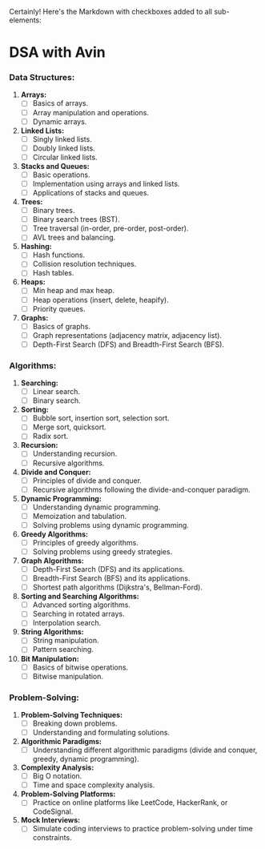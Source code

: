 Certainly! Here's the Markdown with checkboxes added to all sub-elements:

# DSA with Avin

### Data Structures:

1. **Arrays:**
   - [ ] Basics of arrays.
   - [ ] Array manipulation and operations.
   - [ ] Dynamic arrays.

2. **Linked Lists:**
   - [ ] Singly linked lists.
   - [ ] Doubly linked lists.
   - [ ] Circular linked lists.

3. **Stacks and Queues:**
   - [ ] Basic operations.
   - [ ] Implementation using arrays and linked lists.
   - [ ] Applications of stacks and queues.

4. **Trees:**
   - [ ] Binary trees.
   - [ ] Binary search trees (BST).
   - [ ] Tree traversal (in-order, pre-order, post-order).
   - [ ] AVL trees and balancing.

5. **Hashing:**
   - [ ] Hash functions.
   - [ ] Collision resolution techniques.
   - [ ] Hash tables.

6. **Heaps:**
   - [ ] Min heap and max heap.
   - [ ] Heap operations (insert, delete, heapify).
   - [ ] Priority queues.

7. **Graphs:**
   - [ ] Basics of graphs.
   - [ ] Graph representations (adjacency matrix, adjacency list).
   - [ ] Depth-First Search (DFS) and Breadth-First Search (BFS).

### Algorithms:

1. **Searching:**
   - [ ] Linear search.
   - [ ] Binary search.

2. **Sorting:**
   - [ ] Bubble sort, insertion sort, selection sort.
   - [ ] Merge sort, quicksort.
   - [ ] Radix sort.

3. **Recursion:**
   - [ ] Understanding recursion.
   - [ ] Recursive algorithms.

4. **Divide and Conquer:**
   - [ ] Principles of divide and conquer.
   - [ ] Recursive algorithms following the divide-and-conquer paradigm.

5. **Dynamic Programming:**
   - [ ] Understanding dynamic programming.
   - [ ] Memoization and tabulation.
   - [ ] Solving problems using dynamic programming.

6. **Greedy Algorithms:**
   - [ ] Principles of greedy algorithms.
   - [ ] Solving problems using greedy strategies.

7. **Graph Algorithms:**
   - [ ] Depth-First Search (DFS) and its applications.
   - [ ] Breadth-First Search (BFS) and its applications.
   - [ ] Shortest path algorithms (Dijkstra's, Bellman-Ford).

8. **Sorting and Searching Algorithms:**
   - [ ] Advanced sorting algorithms.
   - [ ] Searching in rotated arrays.
   - [ ] Interpolation search.

9. **String Algorithms:**
   - [ ] String manipulation.
   - [ ] Pattern searching.

10. **Bit Manipulation:**
    - [ ] Basics of bitwise operations.
    - [ ] Bitwise manipulation.

### Problem-Solving:

1. **Problem-Solving Techniques:**
   - [ ] Breaking down problems.
   - [ ] Understanding and formulating solutions.

2. **Algorithmic Paradigms:**
   - [ ] Understanding different algorithmic paradigms (divide and conquer, greedy, dynamic programming).

3. **Complexity Analysis:**
   - [ ] Big O notation.
   - [ ] Time and space complexity analysis.

4. **Problem-Solving Platforms:**
   - [ ] Practice on online platforms like LeetCode, HackerRank, or CodeSignal.

5. **Mock Interviews:**
   - [ ] Simulate coding interviews to practice problem-solving under time constraints.
